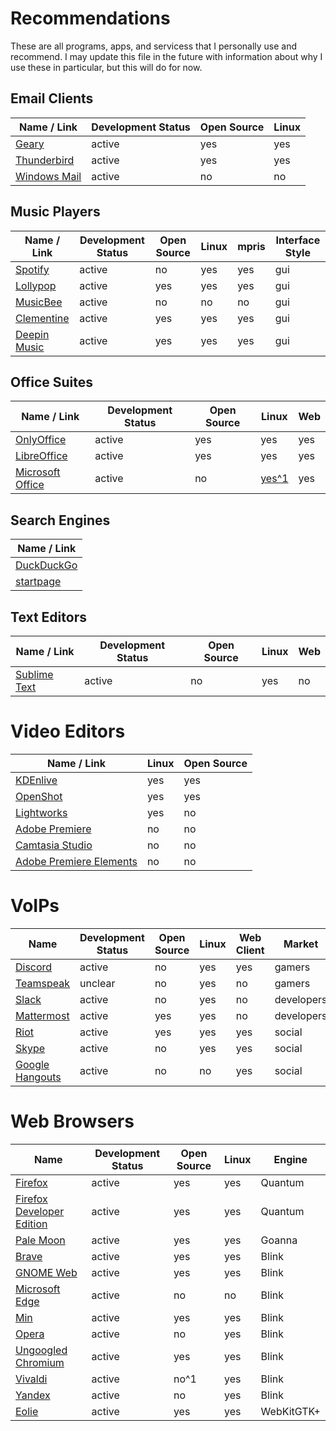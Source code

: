 # Recommendations

These are all programs, apps, and servicess that I personally use and recommend. I may update this file in the future with information about why I use these in particular, but this will do for now.

## Email Clients
| Name / Link                                                                                                  | Development Status | Open Source | Linux |
| ------------------------------------------------------------------------------------------------------------ | ------------------ | ----------- | ----- |
| [Geary](https://wiki.gnome.org/Apps/Geary)                                                                   | active             | yes         | yes   |
| [Thunderbird](https://www.mozilla.org/en-US/thunderbird/)                                                    | active             | yes         | yes   |
| [Windows Mail](https://www.microsoft.com/en-us/p/mail-and-calendar/9wzdncrfhvqm?activetab=pivot:overviewtab) | active             | no          | no    |

## Music Players
| Name / Link                                                      | Development Status | Open Source | Linux | mpris | Interface Style |
| ---------------------------------------------------------------- | ------------------ | ----------- | ----- | ----- | --------------- |
| [Spotify](https://www.spotify.com/us/)                           | active             | no          | yes   | yes   | gui             |
| [Lollypop](https://wiki.gnome.org/Apps/Lollypop)                 | active             | yes         | yes   | yes   | gui             |
| [MusicBee](https://getmusicbee.com/)                             | active             | no          | no    | no    | gui             |
| [Clementine](https://www.clementine-player.org/)                 | active             | yes         | yes   | yes   | gui             |
| [Deepin Music](https://www.deepin.org/en/original/deepin-music/) | active             | yes         | yes   | yes   | gui             |

## Office Suites
| Name / Link                                            | Development Status | Open Source | Linux                                                                      | Web |
| ------------------------------------------------------ | ------------------ | ----------- | -------------------------------------------------------------------------- | --- |
| [OnlyOffice](http://www.onlyoffice.com/)               | active             | yes         |  yes                                                                       | yes |
| [LibreOffice](https://www.libreoffice.org/)            | active             | yes         |  yes                                                                       | yes |
| [Microsoft Office](https://products.office.com/en-US/) | active             |  no         | [yes^1](https://gitlab.manjaro.org/applications/ms-office-online-launcher) | yes |

## Search Engines
| Name / Link                             |
| --------------------------------------- |
| [DuckDuckGo](https://duckduckgo.com/)   |
| [startpage](https://www.startpage.com/) |

## Text Editors
| Name / Link                                  | Development Status | Open Source | Linux | Web |
| -------------------------------------------- | ------------------ | ----------- | ----- | --- |
| [Sublime Text](https://www.sublimetext.com/) | active             |  no         | yes   |  no |

# Video Editors
| Name / Link                                                                     | Linux | Open Source |
| ------------------------------------------------------------------------------- | ----- | ----------- |
| [KDEnlive](https://kdenlive.org/)                                               | yes   | yes         |
| [OpenShot](http://www.openshot.org/)                                            | yes   | yes         |
| [Lightworks](https://www.lwks.com/)                                             | yes   | no          |
| [Adobe Premiere](http://www.adobe.com/products/premiere.html)                   | no    | no          |
| [Camtasia Studio](https://www.techsmith.com/video-editor.html)                  | no    | no          |
| [Adobe Premiere Elements](http://www.adobe.com/products/premiere-elements.html) | no    | no          |

# VoIPs
| Name                                            | Development Status | Open Source | Linux | Web Client | Market     |
| ----------------------------------------------- | ------------------ | ----------- | ----- | ---------- | ---------- |
| [Discord](https://discordapp.com/)              | active             | no          | yes   | yes        | gamers     |
| [Teamspeak](https://www.teamspeak.com/)         | unclear            | no          | yes   | no         | gamers     |
| [Slack](https://slack.com/)                     | active             | no          | yes   | no         | developers |
| [Mattermost](https://www.mattermost.org/)       | active             | yes         | yes   | no         | developers |
| [Riot](https://about.riot.im/)                  | active             | yes         | yes   | yes        | social     |
| [Skype](https://www.skype.com/en/)              | active             | no          | yes   | yes        | social     |
| [Google Hangouts](https://hangouts.google.com/) | active             | no          | no    | yes        | social     |

# Web Browsers
| Name                                                                                          | Development Status   | Open Source | Linux  | Engine        |
| --------------------------------------------------------------------------------------------- | -------------------- | ----------- | ------ | ------------- |
| [Firefox](https://www.mozilla.org/en-US/firefox/)                                             | active               | yes         | yes    | Quantum       |
| [Firefox Developer Edition](https://www.mozilla.org/en-US/firefox/channel/desktop/#developer) | active               | yes         | yes    | Quantum       |
| [Pale Moon](https://www.palemoon.org/)                                                        | active               | yes         | yes    | Goanna        |
| [Brave](https://brave.com/download/)                                                          | active               | yes         | yes    | Blink         |
| [GNOME Web](https://wiki.gnome.org/Apps/Web/)                                                 | active               | yes         | yes    | Blink         |
| [Microsoft Edge](https://www.microsoft.com/en-us/windows/microsoft-edge)                      | active               | no          | no     | Blink         |
| [Min](https://minbrowser.github.io/min/)                                                      | active               | yes         | yes    | Blink         |
| [Opera](http://www.opera.com/)                                                                | active               | no          | yes    | Blink         |
| [Ungoogled Chromium](https://github.com/Eloston/ungoogled-chromium)                           | active               | yes         | yes    | Blink         |
| [Vivaldi](https://vivaldi.com/)                                                               | active               | no^1        | yes    | Blink         |
| [Yandex](https://browser.yandex.com/desktop/main/)                                            | active               | no          | yes    | Blink         |
| [Eolie](https://wiki.gnome.org/Apps/Eolie)                                                    | active               | yes         | yes    | WebKitGTK+    |
